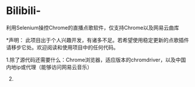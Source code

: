 # Bilibili-
利用Selenium操控Chrome的直播点歌软件，仅支持Chrome以及网易云曲库

*声明： 此项目出于个人兴趣开发，有诸多不足。若希望使用稳定更新的点歌插件请移步它处。欢迎阅读和使用项目中的任何代码。

1.除了源代码还需要什么：Chrome浏览器，适应版本的chromdriver，以及中国内地ip或代理（能够访问网易云音乐）

2.
